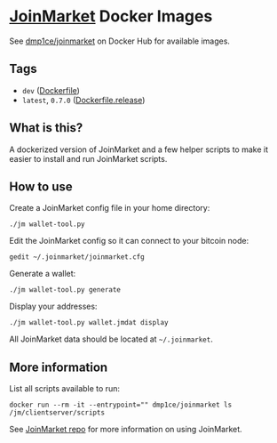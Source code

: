 # [JoinMarket](https://github.com/JoinMarket-Org/joinmarket-clientserver) Docker Images

See [dmp1ce/joinmarket](https://hub.docker.com/r/dmp1ce/joinmarket/tags/) on Docker Hub for available images.

## Tags

- `dev` ([Dockerfile](https://github.com/dmp1ce/joinmarket-DOCKERFILE/blob/master/Dockerfile))
- `latest`, `0.7.0` ([Dockerfile.release](https://github.com/dmp1ce/joinmarket-DOCKERFILE/blob/v0.7.0/Dockerfile.release))

## What is this?

A dockerized version of JoinMarket and a few helper scripts to make it easier to install and run JoinMarket scripts.

## How to use

Create a JoinMarket config file in your home directory:

`./jm wallet-tool.py`

Edit the JoinMarket config so it can connect to your bitcoin node:

`gedit ~/.joinmarket/joinmarket.cfg`

Generate a wallet:

`./jm wallet-tool.py generate`

Display your addresses:

`./jm wallet-tool.py wallet.jmdat display`

All JoinMarket data should be located at `~/.joinmarket`.

## More information

List all scripts available to run:

`docker run --rm -it --entrypoint="" dmp1ce/joinmarket ls /jm/clientserver/scripts`

See [JoinMarket repo](https://github.com/JoinMarket-Org/joinmarket-clientserver) for more information on using JoinMarket.
